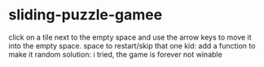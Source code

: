 # sliding-puzzle-gamee
click on a tile next to the empty space and use the arrow keys to move it into the empty space. space to restart/skip
that one kid: add a function to make it random
solution: i tried, the game is forever not winable

